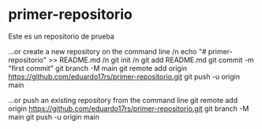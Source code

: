 # primer-repositorio
Este es un repositorio de prueba


…or create a new repository on the command line /n
echo "# primer-repositorio" >> README.md   /n
git init /n
git add README.md
git commit -m "first commit"
git branch -M main
git remote add origin https://github.com/eduardo17rs/primer-repositorio.git
git push -u origin main


…or push an existing repository from the command line 
git remote add origin https://github.com/eduardo17rs/primer-repositorio.git
git branch -M main
git push -u origin main
